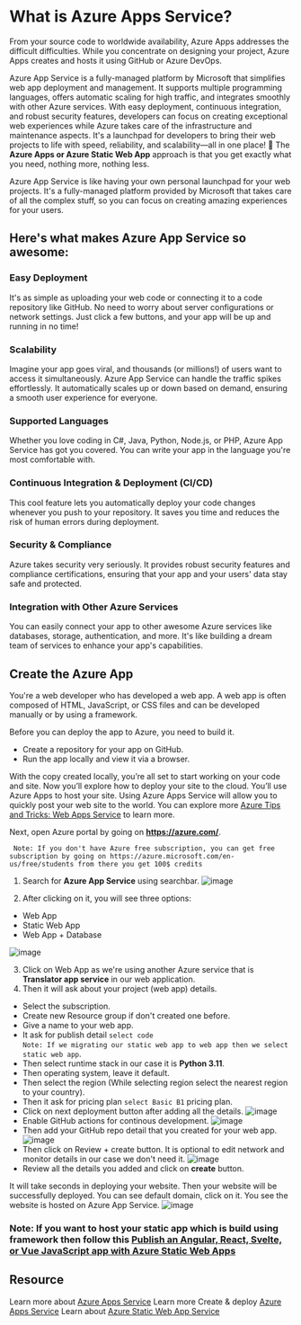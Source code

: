 # What is Azure Apps Service?
From your source code to worldwide availability, Azure Apps addresses the difficult difficulties. While you concentrate on designing your project, Azure Apps creates and hosts it using GitHub or Azure DevOps.

Azure App Service is a fully-managed platform by Microsoft that simplifies web app deployment and management. It supports multiple programming languages, offers automatic scaling for high traffic, and integrates smoothly with other Azure services. With easy deployment, continuous integration, and robust security features, developers can focus on creating exceptional web experiences while Azure takes care of the infrastructure and maintenance aspects. It's a launchpad for developers to bring their web projects to life with speed, reliability, and scalability—all in one place! 🚀
The **Azure Apps or Azure Static Web App** approach is that you get exactly what you need, nothing more, nothing less.

Azure App Service is like having your own personal launchpad for your web projects. It's a fully-managed platform provided by Microsoft that takes care of all the complex stuff, so you can focus on creating amazing experiences for your users.

## Here's what makes Azure App Service so awesome:

### Easy Deployment
It's as simple as uploading your web code or connecting it to a code repository like GitHub. No need to worry about server configurations or network settings. Just click a few buttons, and your app will be up and running in no time!

### Scalability 
Imagine your app goes viral, and thousands (or millions!) of users want to access it simultaneously. Azure App Service can handle the traffic spikes effortlessly. It automatically scales up or down based on demand, ensuring a smooth user experience for everyone.

### Supported Languages
Whether you love coding in C#, Java, Python, Node.js, or PHP, Azure App Service has got you covered. You can write your app in the language you're most comfortable with.

### Continuous Integration & Deployment (CI/CD)
This cool feature lets you automatically deploy your code changes whenever you push to your repository. It saves you time and reduces the risk of human errors during deployment.

### Security & Compliance
Azure takes security very seriously. It provides robust security features and compliance certifications, ensuring that your app and your users' data stay safe and protected.

### Integration with Other Azure Services
You can easily connect your app to other awesome Azure services like databases, storage, authentication, and more. It's like building a dream team of services to enhance your app's capabilities.

## Create the Azure App
You're a web developer who has developed a web app. A web app is often composed of HTML, JavaScript, or CSS files and can be developed manually or by using a framework.

Before you can deploy the app to Azure, you need to build it.

- Create a repository for your app on GitHub.
- Run the app locally and view it via a browser.

With the copy created locally, you’re all set to start working on your code and site. Now you’ll explore how to deploy your site to the cloud. You’ll use Azure Apps to host your site. Using Azure Apps Service will allow you to quickly post your web site to the world. You can explore more [Azure Tips and Tricks: Web Apps Service](https://learn.microsoft.com/en-us/shows/azure/app-service?wt.mc_id=studentamb_202028) to learn more. 

Next, open Azure portal by going on **https://azure.com/**.

` Note: If you don't have Azure free subscription, you can get free subscription by going on https://azure.microsoft.com/en-us/free/students from there you get 100$ credits`

1. Search for **Azure App Service** using searchbar.
![image](https://github.com/samipak458/Online-AI-Text-Translator/assets/52650290/31b8c995-f06b-4f5c-93ef-edeba7252421)

2. After clicking on it, you will see three options:
- Web App
- Static Web App
- Web App + Database

![image](https://github.com/samipak458/Online-AI-Text-Translator/assets/52650290/62310059-fec7-47ef-9d6f-241f4adffc7b)

3. Click on Web App as we're using another Azure service that is **Translator app service** in our web application.
4. Then it will ask about your project (web app) details.
- Select the subscription.
- Create new Resource group if don't created one before.
- Give a name to your web app.
- It ask for publish detail `select code` <br>
``` Note: If we migrating our static web app to web app then we select static web app ```.
- Then select runtime stack in our case it is **Python 3.11**.
- Then operating system, leave it default.
- Then select the region (While selecting region select the nearest region to your country).
- Then it ask for pricing plan `select Basic B1` pricing plan.
- Click on next deployment button after adding all the details.
  ![image](https://github.com/samipak458/Online-AI-Text-Translator/assets/52650290/d15c912f-1870-45f4-94a0-8076d94f91b1)
- Enable GitHub actions for continous development.
![image](https://github.com/samipak458/Online-AI-Text-Translator/assets/52650290/2413dd73-636f-4053-b548-24b5212f594d)
- Then add your GitHub repo detail that you created for your web app.
![image](https://github.com/samipak458/Online-AI-Text-Translator/assets/52650290/ea442cd2-87fb-4e22-b5c2-a00c80263185)
- Then click on Review + create button. It is optional to edit network and monitor details in our case we don't need it.
![image](https://github.com/samipak458/Online-AI-Text-Translator/assets/52650290/55213b86-6320-4e02-b952-69226c77177c)
- Review all the details you added and click on **create** button.

It will take seconds in deploying your website. Then your website will be successfully deployed. You can see default domain, click on it. You see the website is hosted on Azure App Service.
![image](https://github.com/samipak458/Online-AI-Text-Translator/assets/52650290/d8d5f928-d11b-4e00-9f93-01fc17ab2dce)


### Note: If you want to host your static app which is build using framework then follow this [Publish an Angular, React, Svelte, or Vue JavaScript app with Azure Static Web Apps](https://docs.microsoft.com/en-us/learn/modules/publish-app-service-static-web-app-api/2-exercise-get-started?wt.mc_id=studentamb_202028)

## Resource
Learn more about [Azure Apps Service](https://learn.microsoft.com/en-us/azure/app-service?wt.mc_id=studentamb_202028)
Learn more Create & deploy [Azure Apps Service](https://learn.microsoft.com/en-us/shows/azure-demo-series/create-deploy-app-services?wt.mc_id=studentamb_202028)
Learn about [Azure Static Web App Service](https://learn.microsoft.com/en-us/azure/static-web-apps?wt.mc_id=studentamb_202028)
